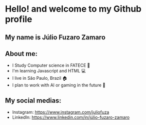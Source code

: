 # Hello! and welcome to my Github profile
## My name is Júlio Fuzaro Zamaro
## About me:
- I Study Computer science in FATECE :bookmark_tabs:
- I'm learning Javascript and HTML :computer:
- I live in São Paulo, Brazil :house:
- I plan to work with AI or gaming in the future :iphone:
## My social medias:
- Instagram: https://www.instagram.com/juliofuza
- LinkedIn: https://www.linkedin.com/in/júlio-fuzaro-zamaro
